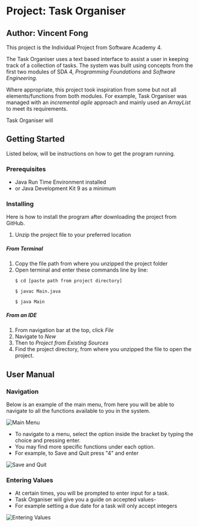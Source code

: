 # **Project:** Task Organiser
## **Author:** Vincent Fong

This project is the Individual Project from Software Academy 4.

The Task Organiser uses a text based interface to assist
a user in keeping track of a collection of tasks. The
system was built using concepts from the first two modules
of SDA 4, *Programming Foundations* and *Software Engineering*.

Where appropriate, this project took inspiration from some but 
not all elements/functions from both modules. For example, Task
Organiser was managed with an *incremental agile* approach and 
mainly used an *ArrayList* to meet its requirements.

Task Organiser will 

## Getting Started
Listed below, will be instructions on how to get the program running.

### Prerequisites

* Java Run Time Environment installed
* or Java Development Kit 9 as a minimum

### Installing
Here is how to install the program after downloading the project
from GitHub.

1. Unzip the project file to your preferred location

##### From Terminal
1. Copy the file path from where you unzipped the project 
   folder
2. Open terminal and enter these commands line by line:
     ````
    $ cd [paste path from project directory]
    
    $ javac Main.java
    
    $ java Main
   
     ````

##### From an IDE
1. From navigation bar at the top, click *File*
2. Navigate to *New*
3. Then to *Project from Existing Sources*
4. Find the project directory, from where you unzipped
   the file to open the project.
   
## User Manual

### Navigation
Below is an example of the main menu, from 
here you will be able to navigate to all the
functions available to you in the system.

![Main Menu](https://user-images.githubusercontent.com/42774596/46870225-4e2a1b80-ce2e-11e8-9d0a-a2b3e57f189d.png)

* To navigate to a menu, select the option inside the bracket
by typing the choice and pressing enter. 
* You may find more specific functions under each option.
* For example, to Save and Quit press "4" and enter

![Save and Quit](https://user-images.githubusercontent.com/42774596/46870252-669a3600-ce2e-11e8-8de7-99690acae3a7.png)

### Entering Values
* At certain times, you will be prompted to enter input for a 
task.
* Task Organiser will give you a guide on accepted values-
* For example setting a due date for a task will only accept
integers

![Entering Values](https://user-images.githubusercontent.com/42774596/46870174-2a66d580-ce2e-11e8-9cc9-7e14d69f8289.png)





 

